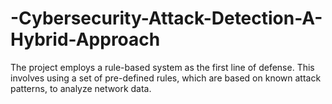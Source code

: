 # -Cybersecurity-Attack-Detection-A-Hybrid-Approach
The project employs a rule-based system as the first line of defense. This involves using a set of pre-defined rules, which are based on known attack patterns, to analyze network data.
